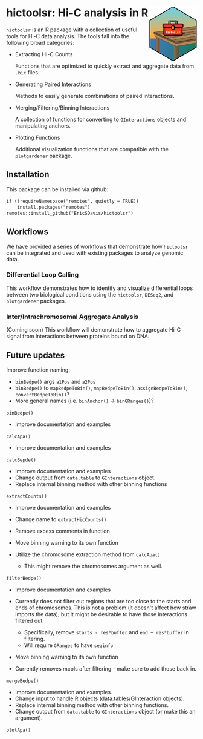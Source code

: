 # hictoolsr: Hi-C analysis in R <img src="man/figures/logo.png" id="hictoolsr_logo" align="right" width="125"/>

`hictoolsr` is an R package with a collection of useful tools for Hi-C data analysis. The tools fall into the following broad categories:

-   Extracting Hi-C Counts

    Functions that are optimized to quickly extract and aggregate data from `.hic` files.

-   Generating Paired Interactions

    Methods to easily generate combinations of paired interactions.

-   Merging/Filtering/Binning Interactions

    A collection of functions for converting to `GInteractions` objects and manipulating anchors.

-   Plotting Functions

    Additional visualization functions that are compatible with the `plotgardener` package.

## Installation

This package can be installed via github:

```{r}
if (!requireNamespace("remotes", quietly = TRUE))
    install.packages("remotes")
remotes::install_github("EricSDavis/hictoolsr")
```

## Workflows

We have provided a series of workflows that demonstrate how `hictoolsr` can be integrated and used with existing packages to analyze genomic data.

### Differential Loop Calling

This workflow demonstrates how to identify and visualize differential loops between two biological conditions using the `hictoolsr`, `DESeq2`, and `plotgardener` packages.

### Inter/Intrachromosomal Aggregate Analysis

(Coming soon) This workflow will demonstrate how to aggregate Hi-C signal from interactions between proteins bound on DNA.

## Future updates

Improve function naming:

-   `binBedpe()` args `a1Pos` and `a2Pos`
-   `binBedpe()` to `mapBedpeToBin()`, `mapBedpeToBin()`, `assignBedpeToBin()`, `convertBedpeToBin()`?
-   More general names (i.e. `binAnchor()` -\> `binGRanges()`)?

`binBedpe()`

-   Improve documentation and examples

`calcApa()`

-   Improve documentation and examples

`calcBepde()`

-   Improve documentation and examples
-   Change output from `data.table` to `GInteractions` object.
-   Replace internal binning method with other binning functions

`extractCounts()`

-   Improve documentation and examples

-   Change name to `extractHicCounts()`

-   Remove excess comments in function

-   Move binning warning to its own function

-   Utilize the chromosome extraction method from `calcApa()`

    -   This might remove the chromosomes argument as well.

`filterBedpe()`

-   Improve documentation and examples

-   Currently does not filter out regions that are too close to the starts and ends of chromosomes. This is not a problem (it doesn't affect how straw imports the data), but it might be desirable to have those interactions filtered out.

    -   Specifically, remove `starts - res*buffer` and `end + res*buffer` in filtering.
    -   Will require `GRanges` to have `seqinfo`

-   Move binning warning to its own function

-   Currently removes mcols after filtering - make sure to add those back in.

`mergeBedpe()`

-   Improve documentation and examples.
-   Change input to handle R objects (data.tables/GInteraction objects).
-   Replace internal binning method with other binning functions.
-   Change output from `data.table` to `GInteractions` object (or make this an argument).

`plotApa()`
